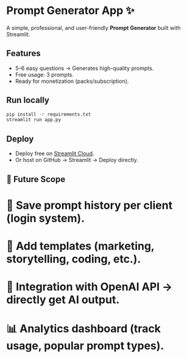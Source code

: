 # Prompt Generator App ✨

A simple, professional, and user-friendly **Prompt Generator** built with Streamlit.

## Features
- 5–6 easy questions → Generates high-quality prompts.
- Free usage: 3 prompts.
- Ready for monetization (packs/subscription).

## Run locally
```bash
pip install -r requirements.txt
streamlit run app.py
```

## Deploy
- Deploy free on [Streamlit Cloud](https://streamlit.io/cloud).
- Or host on GitHub → Streamlit → Deploy directly.

## 🔮 Future Scope
# 📂 Save prompt history per client (login system).
# 🎨 Add templates (marketing, storytelling, coding, etc.).
# 🤖 Integration with OpenAI API → directly get AI output.
# 📊 Analytics dashboard (track usage, popular prompt types).
